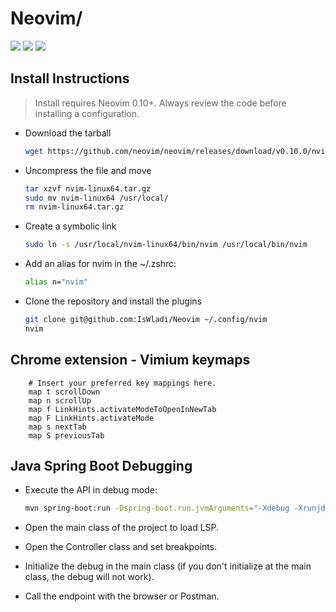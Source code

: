 # Neovim/

<a href="https://dotfyle.com/IsWladi/neovim"><img src="https://dotfyle.com/IsWladi/neovim/badges/plugins?style=flat" /></a>
<a href="https://dotfyle.com/IsWladi/neovim"><img src="https://dotfyle.com/IsWladi/neovim/badges/leaderkey?style=flat" /></a>
<a href="https://dotfyle.com/IsWladi/neovim"><img src="https://dotfyle.com/IsWladi/neovim/badges/plugin-manager?style=flat" /></a>

## Install Instructions

> Install requires Neovim 0.10+. Always review the code before installing a configuration.

- Download the tarball
    ```sh
    wget https://github.com/neovim/neovim/releases/download/v0.10.0/nvim-linux64.tar.gz
    ```

- Uncompress the file and move
    ```sh
    tar xzvf nvim-linux64.tar.gz
    sudo mv nvim-linux64 /usr/local/
    rm nvim-linux64.tar.gz
    ```

- Create a symbolic link
    ```sh
    sudo ln -s /usr/local/nvim-linux64/bin/nvim /usr/local/bin/nvim
    ```

- Add an alias for nvim in the ~/.zshrc:
    ```sh
    alias n="nvim"
    ```

- Clone the repository and install the plugins
    ```sh
    git clone git@github.com:IsWladi/Neovim ~/.config/nvim
    nvim
    ```

## Chrome extension - Vimium keymaps

```
    # Insert your preferred key mappings here.
    map t scrollDown
    map n scrollUp
    map f LinkHints.activateModeToOpenInNewTab
    map F LinkHints.activateMode
    map s nextTab
    map S previousTab
```

## Java Spring Boot Debugging
- Execute the API in debug mode:
    ```sh
    mvn spring-boot:run -Dspring-boot.run.jvmArguments="-Xdebug -Xrunjdwp:transport=dt_socket,server=y,suspend=y,address=5005"
    ```

- Open the main class of the project to load LSP.
- Open the Controller class and set breakpoints.
- Initialize the debug in the main class (if you don't initialize at the main class, the debug will not work).
- Call the endpoint with the browser or Postman.
